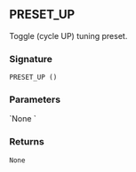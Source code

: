 ## PRESET\_UP

Toggle (cycle UP) tuning preset.


### Signature

`PRESET_UP ()`


### Parameters

\`None
\`

### Returns

`None`